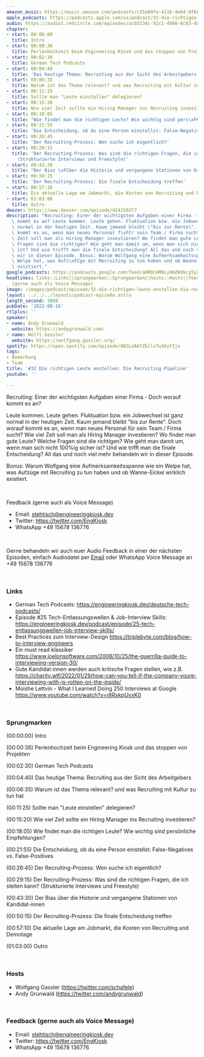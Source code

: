 ```yaml
---
amazon_music: https://music.amazon.com/podcasts/c35a09fe-4116-4e04-8f68-77d61b112e46/episodes/166a84cc-2bb3-4867-8455-afb144aebfaf/engineering-kiosk-32-die-richtigen-leute-anstellen-die-recruiting-pipeline
apple_podcasts: https://podcasts.apple.com/us/podcast/32-die-richtigen-leute-anstellen-die-recruiting-pipeline/id1603082924?i=1000576207101&uo=4
audio: https://audio1.redcircle.com/episodes/acb5234c-92c1-4998-8c83-ddb1b16fff38/stream.mp3
chapter:
- start: 00:00:00
  title: Intro
- start: 00:00:36
  title: Perlenhochzeit beim Engineering Kiosk und das stoppen von Projekten
- start: 00:02:30
  title: German Tech Podcasts
- start: 00:04:40
  title: 'Das heutige Thema: Recruiting aus der Sicht des Arbeitgebers'
- start: 00:06:35
  title: Warum ist das Thema relevant? und was Recruiting mit Kultur zu tun hat
- start: 00:11:25
  title: Sollte man "Leute einstellen" delegieren?
- start: 00:15:20
  title: Wie viel Zeit sollte ein Hiring Manager ins Recruiting investieren?
- start: 00:18:05
  title: "Wie findet man die richtigen Leute? Wie wichtig sind pers\xF6nliche Empfehlungen?"
- start: 00:21:55
  title: 'Die Entscheidung, ob du eine Person einstellst: False-Negatives vs. False-Positives'
- start: 00:26:45
  title: 'Der Recruiting-Prozess: Wen suche ich eigentlich?'
- start: 00:29:15
  title: 'Der Recruiting-Prozess: Was sind die richtigen Fragen, die ich stellen kann?
    (Strukturierte Interviews und Freestyle)'
- start: 00:43:30
  title: "Der Bias \xFCber die Historie und vergangene Stationen von Kandidat-innen"
- start: 00:50:15
  title: 'Der Recruiting-Prozess: Die finale Entscheidung treffen'
- start: 00:57:10
  title: Die aktuelle Lage am Jobmarkt, die Kosten von Recruiting und Demotage
- start: 01:03:00
  title: Outro
deezer: https://www.deezer.com/episode/424150377
description: "Recruiting: Einer der wichtigsten Aufgaben einer Firma - Doch worauf\
  \ kommt es an? Leute kommen. Leute gehen. Fluktuation bzw. ein Jobwechsel ist ganz\
  \ normal in der heutigen Zeit. Kaum jemand bleibt \"bis zur Rente\". Doch worauf\
  \ kommt es an, wenn man neues Personal f\xFCr sein Team / Firma sucht? Wie viel\
  \ Zeit soll man als Hiring Manager investieren? Wo findet man gute Leute? Welche\
  \ Fragen sind die richtigen? Wie geht man damit um, wenn man sich nicht 100%ig sicher\
  \ ist? Und wie trifft man die finale Entscheidung? All das und noch viel mehr behandeln\
  \ wir in dieser Episode. Bonus: Warum Wolfgang eine Aufmerksamkeitsspanne wie ein\
  \ Welpe hat, was Aufz\xFCge mit Recruiting zu tun haben und ob Wanne-Eickel wirklich\
  \ existiert."
google_podcasts: https://podcasts.google.com/feed/aHR0cHM6Ly9mZWVkcy5yZWRjaXJjbGUuY29tLzBlY2ZkZmQ3LWZkYTEtNGMzZC05NTE1LTQ3NjcyN2Y5ZGY1ZQ/episode/MWVmMzEwMWMtMWYzNi00NmQ1LTg1OTQtZWYyZTM5ODFmNWEz?sa=X&ved=2ahUKEwiyvMa20sr5AhWmkGoFHRKaARkQkfYCegQIARAF
headlines: links::Links||sprungmarken::Sprungmarken||hosts::Hosts||feedback-gerne-auch-als-voice-message::Feedback
  (gerne auch als Voice Message)
image: /images/podcast/episode/32-die-richtigen-leute-anstellen-die-recruiting-pipeline.jpg
layout: ../../../layouts/podcast-episode.astro
length_second: 3868
pubDate: '2022-08-16'
rtlplus: ''
speaker:
- name: Andy Grunwald
  website: https://andygrunwald.com/
- name: Wolfi Gassler
  website: https://wolfgang.gassler.org/
spotify: https://open.spotify.com/episode/0B3LoAAfZbllsTw1KyYIjx
tags:
- Bewerbung
- Team
title: '#32 Die richtigen Leute anstellen: Die Recruiting Pipeline'
youtube: ''

---
```

<p>Recruiting: Einer der wichtigsten Aufgaben einer Firma - Doch worauf kommt es an?</p><p>Leute kommen. Leute gehen. Fluktuation bzw. ein Jobwechsel ist ganz normal in der heutigen Zeit. Kaum jemand bleibt &#34;bis zur Rente&#34;. Doch worauf kommt es an, wenn man neues Personal für sein Team / Firma sucht? Wie viel Zeit soll man als Hiring Manager investieren? Wo findet man gute Leute? Welche Fragen sind die richtigen? Wie geht man damit um, wenn man sich nicht 100%ig sicher ist? Und wie trifft man die finale Entscheidung? All das und noch viel mehr behandeln wir in dieser Episode.</p><p>Bonus: Warum Wolfgang eine Aufmerksamkeitsspanne wie ein Welpe hat, was Aufzüge mit Recruiting zu tun haben und ob Wanne-Eickel wirklich existiert.</p><p><br></p><p>Feedback (gerne auch als Voice Message)</p><ul><li>Email: <a href="mailto:stehtisch@engineeringkiosk.dev" rel="nofollow">stehtisch@engineeringkiosk.dev</a></li><li>Twitter: <a href="https://twitter.com/EngKiosk" rel="nofollow">https://twitter.com/EngKiosk</a></li><li>WhatsApp +49 15678 136776</li></ul><p><br></p><p>Gerne behandeln wir auch euer Audio Feedback in einer der nächsten Episoden, einfach Audiodatei per <a href="https://engineeringkiosk.dev/kontakt/">Email</a> oder WhatsApp Voice Message an +49 15678 136776</p><p><br></p><h3 id="links">Links</h3><ul><li>​​German Tech Podcasts: <a href="https://engineeringkiosk.dev/deutsche-tech-podcasts/">https://engineeringkiosk.dev/deutsche-tech-podcasts/</a></li><li>Episode #25 Tech-Entlassungswellen &amp; Job-Interview Skills: <a href="https://engineeringkiosk.dev/podcast/episode/25-tech-entlassungswellen-job-interview-skills/">https://engineeringkiosk.dev/podcast/episode/25-tech-entlassungswellen-job-interview-skills/</a></li><li>Best Practices zum Interview-Design <a href="https://triplebyte.com/blog/how-to-interview-engineers" rel="nofollow">https://triplebyte.com/blog/how-to-interview-engineers</a> </li><li>Ein must read klassiker <a href="https://www.joelonsoftware.com/2006/10/25/the-guerrilla-guide-to-interviewing-version-30/" rel="nofollow">https://www.joelonsoftware.com/2006/10/25/the-guerrilla-guide-to-interviewing-version-30/</a> </li><li>Gute Kandidat⋅innen werden auch kritische Fragen stellen, wie z.B. <a href="https://charity.wtf/2022/01/29/how-can-you-tell-if-the-company-youre-interviewing-with-is-rotten-on-the-inside/" rel="nofollow">https://charity.wtf/2022/01/29/how-can-you-tell-if-the-company-youre-interviewing-with-is-rotten-on-the-inside/</a> </li><li>Moishe Lettvin - What I Learned Doing 250 Interviews at Google <a href="https://www.youtube.com/watch?v=r8RxkpUvxK0" rel="nofollow">https://www.youtube.com/watch?v=r8RxkpUvxK0</a> </li></ul><p><br></p><h3 id="sprungmarken">Sprungmarken</h3><p><span>(00:00:00) Intro</span></p><p><span>(00:00:36) Perlenhochzeit beim Engineering Kiosk und das stoppen von Projekten</span></p><p><span>(00:02:30) German Tech Podcasts</span></p><p><span>(00:04:40) Das heutige Thema: Recruiting aus der Sicht des Arbeitgebers</span></p><p><span>(00:06:35) Warum ist das Thema relevant? und was Recruiting mit Kultur zu tun hat</span></p><p><span>(00:11:25) Sollte man &#34;Leute einstellen&#34; delegieren?</span></p><p><span>(00:15:20) Wie viel Zeit sollte ein Hiring Manager ins Recruiting investieren?</span></p><p><span>(00:18:05) Wie findet man die richtigen Leute? Wie wichtig sind persönliche Empfehlungen?</span></p><p><span>(00:21:55) Die Entscheidung, ob du eine Person einstellst: False-Negatives vs. False-Positives</span></p><p><span>(00:26:45) Der Recruiting-Prozess: Wen suche ich eigentlich?</span></p><p><span>(00:29:15) Der Recruiting-Prozess: Was sind die richtigen Fragen, die ich stellen kann? (Strukturierte Interviews und Freestyle)</span></p><p><span>(00:43:30) Der Bias über die Historie und vergangene Stationen von Kandidat-innen</span></p><p><span>(00:50:15) Der Recruiting-Prozess: Die finale Entscheidung treffen</span></p><p><span>(00:57:10) Die aktuelle Lage am Jobmarkt, die Kosten von Recruiting und Demotage</span></p><p><span>(01:03:00) Outro</span></p><p><br></p><h3 id="hosts">Hosts</h3><ul><li>Wolfgang Gassler (<a href="https://twitter.com/schafele" rel="nofollow">https://twitter.com/schafele</a>)</li><li>Andy Grunwald (<a href="https://twitter.com/andygrunwald" rel="nofollow">https://twitter.com/andygrunwald</a>)</li></ul><p><br></p><h3 id="feedback-gerne-auch-als-voice-message">Feedback (gerne auch als Voice Message)</h3><ul><li>Email: <a href="mailto:stehtisch@engineeringkiosk.dev" rel="nofollow">stehtisch@engineeringkiosk.dev</a></li><li>Twitter: <a href="https://twitter.com/EngKiosk" rel="nofollow">https://twitter.com/EngKiosk</a></li><li>WhatsApp +49 15678 136776</li></ul>